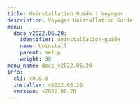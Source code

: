 ```yaml
---
title: Uninstallation Guide | Voyager
description: Voyager Unistallation Guide
menu:
  docs_v2022.06.20:
    identifier: uninstallation-guide
    name: Uninstall
    parent: setup
    weight: 30
menu_name: docs_v2022.06.20
info:
  cli: v0.0.9
  installer: v2022.06.20
  version: v2022.06.20
---
```


